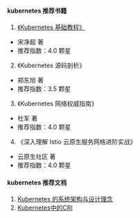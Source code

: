 
#### kubernetes 推荐书籍

1) [《Kubernetes 基础教程》](https://lib.jimmysong.io/kubernetes-handbook/)
- 宋净超 著
- 推荐指数：4.0 颗星

2) 《Kubernetes 源码剖析》 
- 郑东旭 著
- 推荐指数：3.5 颗星

3) 《Kubernetes 网络权威指南》
- 杜军 著
- 推荐指数：4.0 颗星

4) 《深入理解 Istio 云原生服务网格进阶实战》
- 云原生社区 著
- 推荐指数：4.0 颗星


#### kubernetes 推荐文档

1) [Kubernetes 的系统架构与设计理念](https://www.infoq.cn/article/kubernetes-and-cloud-native-applications-part01/)
2) [Kubernetes中的CRI](https://www.cnblogs.com/nwnusun/p/16467355.html)